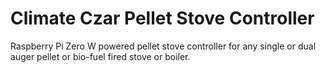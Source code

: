 # Climate Czar Pellet Stove Controller
Raspberry Pi Zero W powered pellet stove controller for any single or dual auger pellet or bio-fuel fired stove or boiler.
